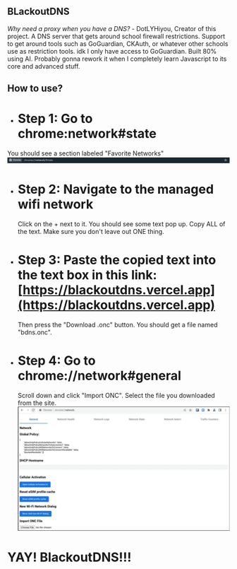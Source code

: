 ## BLackoutDNS

*Why need a proxy when you have a DNS?* - DotLYHiyou, Creator of this project.
A DNS server that gets around school firewall restrictions. Support to get around tools such as GoGuardian, CKAuth, or whatever other schools use as restriction tools. idk I only have access to GoGuardian. Built 80% using AI. Probably gonna rework it when I completely learn Javascript to its core and advanced stuff.

## How to use?

- # Step 1: Go to chrome:network#state
 You should see a section labeled "Favorite Networks"
![Link Image](media/link.png)

- # Step 2: Navigate to the managed wifi network
    Click on the + next to it. You should see some text pop up.
    Copy ALL of the text. Make sure you don't leave out ONE thing.

- # Step 3: Paste the copied text into the text box in this link: [https://blackoutdns.vercel.app](https://blackoutdns.vercel.app)
    Then press the "Download .onc" button. You should get a file named "bdns.onc".

- # Step 4: Go to chrome://network#general
    Scroll down and click "Import ONC". Select the file you downloaded from the site.
![ONC Import place](media/onc.png)
# YAY! BlackoutDNS!!!


